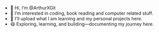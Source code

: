 - 👋 Hi, I’m @ArthurXGit
- 👀 I’m interested in coding, book reading and computer related stuff.
- 🌱 I'll upload what I am learning and my personal projects here.
- 😄 Exploring, learning, and building—documenting my journey here.
<!---
ArthurXGit/ArthurXGit is a ✨ special ✨ repository because its `README.md` (this file) appears on your GitHub profile.
You can click the Preview link to take a look at your changes.
--->
